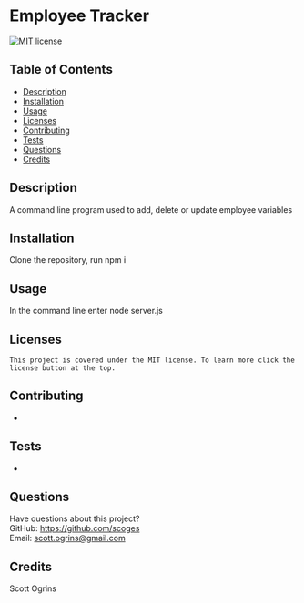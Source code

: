 # Employee Tracker

  [![MIT license](https://img.shields.io/badge/License-MIT-blue.svg)](https://opensource.org/licenses/MIT)

  ## Table of Contents
  * [Description](#description)
  * [Installation](#installation)
  * [Usage](#usage)
  * [Licenses](#licenses)
  * [Contributing](#contributing)
  * [Tests](#tests)
  * [Questions](#questions)
  * [Credits](#credits)

  ## Description
  A command line program used to add, delete or update employee variables

  ## Installation
  Clone the repository, run npm i

  ## Usage
  In the command line enter node server.js

  ## Licenses
    This project is covered under the MIT license. To learn more click the license button at the top.

  ## Contributing
  -

  ## Tests
  -

  ## Questions
  Have questions about this project?  
  GitHub: https://github.com/scoges  
  Email: scott.ogrins@gmail.com

  ## Credits
  Scott Ogrins
